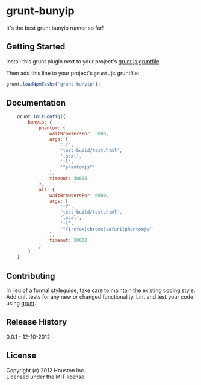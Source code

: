 # grunt-bunyip

It's the best grunt bunyip runner so far!

## Getting Started
Install this grunt plugin next to your project's [grunt.js gruntfile][getting_started]

Then add this line to your project's `grunt.js` gruntfile:

```javascript
grunt.loadNpmTasks('grunt-bunyip');
```

[grunt]: https://github.com/cowboy/grunt
[getting_started]: https://github.com/cowboy/grunt/blob/master/docs/getting_started.md

## Documentation

```javascript
    grunt.initConfig({
        bunyip: {
			phantom: {
            	waitBrowsersFor: 3000,
           		args: [
                	'-f',
                	'test-build/test.html',
                	'local',
                	'-l',
                	'"phantomjs"'
            	],
				timeout: 30000
			},
            all: {
				waitBrowsersFor: 6000,
                args: [
                    '-f',
                    'test-build/test.html',
                    'local',
                    '-l',
                    '"firefox|chrome|safari|phantomjs"'
                ],
                timeout: 30000
			}
        }
    }
```

## Contributing
In lieu of a formal styleguide, take care to maintain the existing coding style. Add unit tests for any new or changed functionality. Lint and test your code using [grunt][grunt].

## Release History
0.0.1 - 12-10-2012

## License
Copyright (c) 2012 Houston Inc.  
Licensed under the MIT license.
